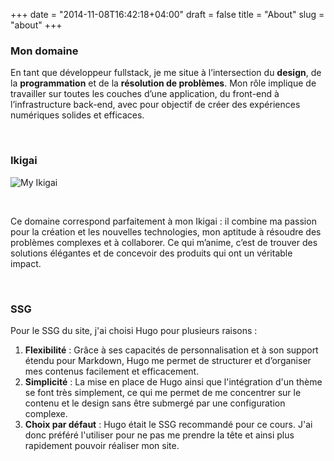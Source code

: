 +++
date = "2014-11-08T16:42:18+04:00"
draft = false
title = "About"
slug = "about"
+++

### Mon domaine

En tant que développeur fullstack, je me situe à l’intersection du **design**, de la **programmation** et de la **résolution de problèmes**. Mon rôle implique de travailler sur toutes les couches d’une application, du front-end à l’infrastructure back-end, avec pour objectif de créer des expériences numériques solides et efficaces.

<br>

### Ikigai

![My Ikigai](../../img/Ikigai.png)

<br>

Ce domaine correspond parfaitement à mon Ikigai : il combine ma passion pour la création et les nouvelles technologies, mon aptitude à résoudre des problèmes complexes et à collaborer. Ce qui m’anime, c’est de trouver des solutions élégantes et de concevoir des produits qui ont un véritable impact.

<br>

### SSG

Pour le SSG du site, j'ai choisi Hugo pour plusieurs raisons :

1. **Flexibilité** : Grâce à ses capacités de personnalisation et à son support étendu pour Markdown, Hugo me permet de structurer et d’organiser mes contenus facilement et efficacement.
2. **Simplicité** : La mise en place de Hugo ainsi que l'intégration d'un thème se font très simplement, ce qui me permet de me concentrer sur le contenu et le design sans être submergé par une configuration complexe.
3. **Choix par défaut** : Hugo était le SSG recommandé pour ce cours. J'ai donc préféré l'utiliser pour ne pas me prendre la tête et ainsi plus rapidement pouvoir réaliser mon site.
